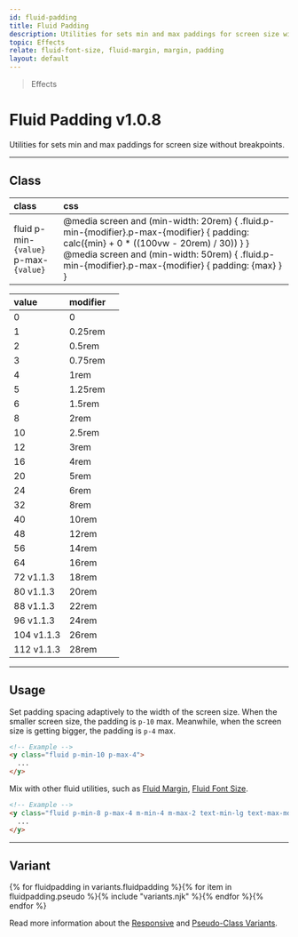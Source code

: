 ```yaml
---
id: fluid-padding
title: Fluid Padding
description: Utilities for sets min and max paddings for screen size without breakpoints.
topic: Effects
relate: fluid-font-size, fluid-margin, margin, padding
layout: default
---
```


> Effects

# Fluid Padding <span class="ml-1 px-2 py-1 text-sm text-gray-600 (dark)text-charcoal-100 bg-gray-300 (dark)bg-gray-600">v1.0.8</span>

Utilities for sets min and max paddings for screen size without breakpoints.

---

## Class

| <span class="px-3 py-1 text-white (dark)text-charcoal-100 bg-gray-700 (dark)bg-gray-600 rounded-full">class</span> | <span class="px-3 py-1 text-white (dark)text-charcoal-100 bg-gray-700 (dark)bg-gray-600 rounded-full">css</span> |
|:--|:--|
| fluid p-min-`{value}` <br> p-max-`{value}` | @media screen and (min-width: 20rem) { .fluid.p-min-{modifier}.p-max-{modifier} { padding: calc({min} + 0 * ((100vw - 20rem) / 30)) } } @media screen and (min-width: 50rem) {  .fluid.p-min-{modifier}.p-max-{modifier} { padding: {max} } } |

| <span class="px-3 py-1 text-white bg-charcoal-100 rounded-full">value</span> | <span class="px-3 py-1 text-white bg-charcoal-100 rounded-full">modifier</span> | |
|:--|:--|:-:|
| 0 | 0 |
| 1 | 0.25rem |
| 2 | 0.5rem |
| 3 | 0.75rem |
| 4 | 1rem |
| 5 | 1.25rem |
| 6 | 1.5rem |
| 8 | 2rem |
| 10 | 2.5rem |
| 12 | 3rem |
| 16 | 4rem |
| 20 | 5rem |
| 24 | 6rem |
| 32 | 8rem |
| 40 | 10rem |
| 48 | 12rem |
| 56 | 14rem |
| 64 | 16rem |
| 72 <span class="ml-1 px-2 py-1 text-sm text-gray-600 (dark)text-charcoal-100 bg-gray-300 (dark)bg-gray-600">v1.1.3</span> | 18rem |
| 80 <span class="ml-1 px-2 py-1 text-sm text-gray-600 (dark)text-charcoal-100 bg-gray-300 (dark)bg-gray-600">v1.1.3</span> | 20rem |
| 88 <span class="ml-1 px-2 py-1 text-sm text-gray-600 (dark)text-charcoal-100 bg-gray-300 (dark)bg-gray-600">v1.1.3</span> | 22rem |
| 96 <span class="ml-1 px-2 py-1 text-sm text-gray-600 (dark)text-charcoal-100 bg-gray-300 (dark)bg-gray-600">v1.1.3</span> | 24rem |
| 104 <span class="ml-1 px-2 py-1 text-sm text-gray-600 (dark)text-charcoal-100 bg-gray-300 (dark)bg-gray-600">v1.1.3</span> | 26rem |
| 112 <span class="ml-1 px-2 py-1 text-sm text-gray-600 (dark)text-charcoal-100 bg-gray-300 (dark)bg-gray-600">v1.1.3</span> | 28rem |

---

## Usage

Set padding spacing adaptively to the width of the screen size. When the smaller screen size, the padding is `p-10` max. Meanwhile, when the screen size is getting bigger, the padding is `p-4` max.

```html
<!-- Example -->
<y class="fluid p-min-10 p-max-4">
  ...
</y>
```

Mix with other fluid utilities, such as [Fluid Margin](/fluid-margin/), [Fluid Font Size](/fluid-font-size/).

```html
<!-- Example -->
<y class="fluid p-min-8 p-max-4 m-min-4 m-max-2 text-min-lg text-max-md">
  ...
</y>
```

---

## Variant

<y class="flex flex-gap-2 flex-wrap justify-start items-center">{% for fluidpadding in variants.fluidpadding %}{% for item in fluidpadding.pseudo %}{% include "variants.njk" %}{% endfor %}{% endfor %}</y>

Read more information about the [Responsive](/responsive) and [Pseudo-Class Variants](/pseudo-class-variants/).

